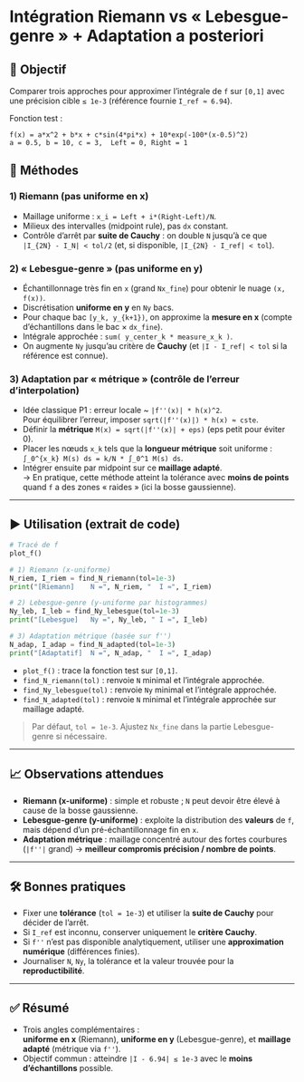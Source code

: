 # Intégration Riemann vs « Lebesgue-genre » + Adaptation a posteriori

## 🎯 Objectif
Comparer trois approches pour approximer l’intégrale de `f` sur `[0,1]` avec une précision cible `≤ 1e-3` (référence fournie `I_ref ≈ 6.94`).

Fonction test :
```
f(x) = a*x^2 + b*x + c*sin(4*pi*x) + 10*exp(-100*(x-0.5)^2)
a = 0.5, b = 10, c = 3,  Left = 0, Right = 1
```

## 🧩 Méthodes

### 1) Riemann (pas uniforme en x)
- Maillage uniforme : `x_i = Left + i*(Right-Left)/N`.
- Milieux des intervalles (midpoint rule), pas `dx` constant.
- Contrôle d’arrêt par **suite de Cauchy** : on double `N` jusqu’à ce que `|I_{2N} - I_N| < tol/2` (et, si disponible, `|I_{2N} - I_ref| < tol`).

### 2) « Lebesgue-genre » (pas uniforme en y)
- Échantillonnage très fin en `x` (grand `Nx_fine`) pour obtenir le nuage `(x, f(x))`.
- Discrétisation **uniforme en y** en `Ny` bacs.
- Pour chaque bac `[y_k, y_{k+1})`, on approxime la **mesure en x** (compte d’échantillons dans le bac × `dx_fine`).
- Intégrale approchée : `sum( y_center_k * measure_x_k )`.
- On augmente `Ny` jusqu’au critère de **Cauchy** (et `|I - I_ref| < tol` si la référence est connue).

### 3) Adaptation par « métrique » (contrôle de l’erreur d’interpolation)
- Idée classique P1 : erreur locale ~ `|f''(x)| * h(x)^2`.  
  Pour équilibrer l’erreur, imposer `sqrt(|f''(x)|) * h(x) ≈ cste`.
- Définir la **métrique** `M(x) = sqrt(|f''(x)| + eps)` (eps petit pour éviter 0).
- Placer les nœuds `x_k` tels que la **longueur métrique** soit uniforme :  
  `∫_0^{x_k} M(s) ds = k/N * ∫_0^1 M(s) ds`.
- Intégrer ensuite par midpoint sur ce **maillage adapté**.  
→ En pratique, cette méthode atteint la tolérance avec **moins de points** quand `f` a des zones « raides » (ici la bosse gaussienne).

---

## ▶️ Utilisation (extrait de code)

```python
# Tracé de f
plot_f()

# 1) Riemann (x-uniforme)
N_riem, I_riem = find_N_riemann(tol=1e-3)
print("[Riemann]    N =", N_riem, "  I ≈", I_riem)

# 2) Lebesgue-genre (y-uniforme par histogrammes)
Ny_leb, I_leb = find_Ny_lebesgue(tol=1e-3)
print("[Lebesgue]   Ny =", Ny_leb, " I ≈", I_leb)

# 3) Adaptation métrique (basée sur f'')
N_adap, I_adap = find_N_adapted(tol=1e-3)
print("[Adaptatif]  N =", N_adap, "  I ≈", I_adap)
```

- `plot_f()` : trace la fonction test sur `[0,1]`.  
- `find_N_riemann(tol)` : renvoie `N` minimal et l’intégrale approchée.  
- `find_Ny_lebesgue(tol)` : renvoie `Ny` minimal et l’intégrale approchée.  
- `find_N_adapted(tol)` : renvoie `N` minimal et l’intégrale approchée sur maillage adapté.

> Par défaut, `tol = 1e-3`. Ajustez `Nx_fine` dans la partie Lebesgue-genre si nécessaire.

---

## 📈 Observations attendues
- **Riemann (x-uniforme)** : simple et robuste ; `N` peut devoir être élevé à cause de la bosse gaussienne.
- **Lebesgue-genre (y-uniforme)** : exploite la distribution des **valeurs** de `f`, mais dépend d’un pré-échantillonnage fin en `x`.
- **Adaptation métrique** : maillage concentré autour des fortes courbures (`|f''|` grand) → **meilleur compromis précision / nombre de points**.

---

## 🛠️ Bonnes pratiques
- Fixer une **tolérance** (`tol = 1e-3`) et utiliser la **suite de Cauchy** pour décider de l’arrêt.
- Si `I_ref` est inconnu, conserver uniquement le **critère Cauchy**.
- Si `f''` n’est pas disponible analytiquement, utiliser une **approximation numérique** (différences finies).
- Journaliser `N`, `Ny`, la tolérance et la valeur trouvée pour la **reproductibilité**.

---

## ✅ Résumé
- Trois angles complémentaires :  
  **uniforme en x** (Riemann), **uniforme en y** (Lebesgue-genre), et **maillage adapté** (métrique via `f''`).  
- Objectif commun : atteindre `|I - 6.94| ≤ 1e-3` avec le **moins d’échantillons** possible.

